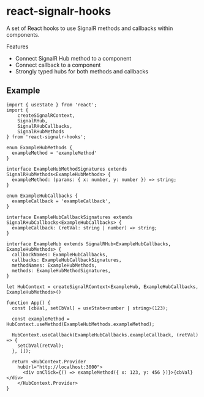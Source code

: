 # react-signalr-hooks

A set of React hooks to use SignalR methods and callbacks within components.

Features

- Connect SignalR Hub method to a component
- Connect callback to a component
- Strongly typed hubs for both methods and callbacks

## Example

```tsx
import { useState } from 'react';
import {
    createSignalRContext,
    SignalRHub,
    SignalRHubCallbacks,
    SignalRHubMethods
} from 'react-signalr-hooks';

enum ExampleHubMethods {
  exampleMethod = 'exampleMethod'
}

interface ExampleHubMethodSignatures extends SignalRHubMethods<ExampleHubMethods> {
  exampleMethod: (params: { x: number, y: number }) => string;
}

enum ExampleHubCallbacks {
  exampleCallback = 'exampleCallback',
}

interface ExampleHubCallbackSignatures extends SignalRHubCallbacks<ExampleHubCallbacks> {
  exampleCallback: (retVal: string | number) => string;
}

interface ExampleHub extends SignalRHub<ExampleHubCallbacks, ExampleHubMethods> {
  callbackNames: ExampleHubCallbacks,
  callbacks: ExampleHubCallbackSignatures,
  methodNames: ExampleHubMethods,
  methods: ExampleHubMethodSignatures,
}

let HubContext = createSignalRContext<ExampleHub, ExampleHubCallbacks, ExampleHubMethods>()

function App() {
  const [cbVal, setCbVal] = useState<number | string>(123);

  const exampleMethod = HubContext.useMethod(ExampleHubMethods.exampleMethod);

  HubContext.useCallback(ExampleHubCallbacks.exampleCallback, (retVal) => {
    setCbVal(retVal);
  }, []);

  return <HubContext.Provider
    hubUrl="http://localhost:3000">
      <div onClick={() => exampleMethod({ x: 123, y: 456 })}>{cbVal}</div>
    </HubContext.Provider>
}
```
